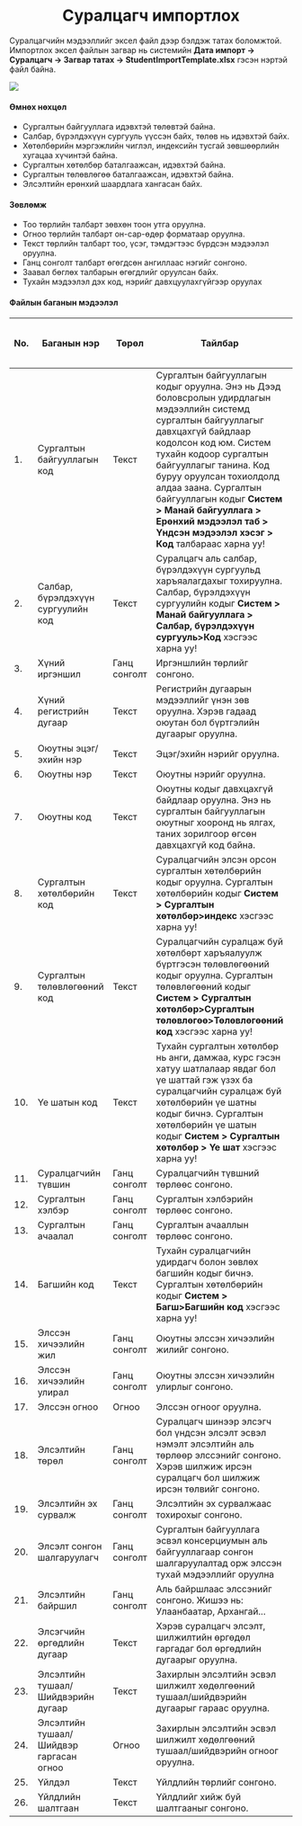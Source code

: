 
<h1 align="center">Суралцагч импортлох</h1>

Суралцагчийн мэдээллийг эксел файл дээр бэлдэж татах боломжтой. Импортлох эксел файлын загвар нь системийн **Дата импорт -> Суралцагч -> Загвар татах -> StudentImportTemplate.xlsx** гэсэн нэртэй файл байна.

![](../assets/images/modules/dataimport/DataImportStudent.png)

#### Өмнөх нөхцөл

-	Сургалтын байгууллага идэвхтэй төлөвтэй байна.
-	Салбар, бүрэлдэхүүн сургууль үүссэн байх, төлөв нь идэвхтэй байх.
-	Хөтөлбөрийн мэргэжлийн чиглэл, индексийн тусгай зөвшөөрлийн хугацаа хүчинтэй байна.
-	Сургалтын хөтөлбөр баталгаажсан, идэвхтэй байна.
-	Сургалтын төлөвлөгөө баталгаажсан, идэвхтэй байна.
-	Элсэлтийн ерөнхий шаардлага хангасан байх. 

#### Зөвлөмж

-	Тоо төрлийн талбарт зөвхөн тоон утга оруулна.
-	Огноо төрлийн талбарт он-сар-өдөр форматаар оруулна.
-	Текст төрлийн талбарт тоо, үсэг, тэмдэгтээс бүрдсэн мэдээлэл оруулна.
-	Ганц сонголт талбарт өгөгдсөн ангиллаас нэгийг сонгоно.
-	Заавал бөглөх талбарын өгөгдлийг оруулсан байх.
-	Тухайн мэдээлэл дэх код, нэрийг давхцуулахгүйгээр оруулах

#### Файлын баганын мэдээлэл

|No. | Баганын нэр | Төрөл | Тайлбар  | Заавал бөглөх талбар эсэх |
|----|--------|---------|--------|--------|
|1.|Сургалтын байгууллагын код|Текст|Сургалтын байгууллагын кодыг оруулна. Энэ нь Дээд боловсролын удирдлагын мэдээллийн системд сургалтын байгууллагыг давхцахгүй байдлаар кодолсон код юм. Систем тухайн кодоор сургалтын байгууллагыг танина. Код буруу оруулсан тохиолдолд алдаа заана. Сургалтын байгууллагын кодыг **Систем > Манай байгууллага > Ерөнхий мэдээлэл таб > Үндсэн мэдээлэл хэсэг > Код** талбараас  харна уу! |Заавал|
|2.|Салбар, бүрэлдэхүүн сургуулийн код|Текст|Суралцагч аль салбар, бүрэлдэхүүн сургуульд харъяалагдахыг тохируулна. Салбар, бүрэлдэхүүн сургуулийн кодыг **Систем > Манай байгууллага > Салбар, бүрэлдэхүүн сургууль>Код** хэсгээс харна уу!|Заавал|
|3.|Хүний иргэншил|Ганц сонголт|Иргэншлийн төрлийг сонгоно.|Заавал|
|4.|Хүний регистрийн дугаар|Текст|Регистрийн дугаарын мэдээллийг үнэн зөв оруулна. Хэрэв гадаад оюутан бол бүртгэлийн дугаарыг оруулна. |Заавал|
|5.|Оюутны эцэг/эхийн нэр|Текст|Эцэг/эхийн нэрийг оруулна.|Заавал|
|6.|Оюутны нэр|Текст|Оюутны нэрийг оруулна.|Заавал|
|7.|Оюутны код|Текст|Оюутны кодыг давхцахгүй байдлаар оруулна. Энэ нь сургалтын байгууллагын оюутныг хооронд нь ялгах, таних зорилгоор өгсөн давхцахгүй код байна.|Заавал|
|8.|Сургалтын хөтөлбөрийн код|Текст|Суралцагчийн элсэн орсон сургалтын хөтөлбөрийн кодыг оруулна. Сургалтын хөтөлбөрийн кодыг **Систем > Сургалтын хөтөлбөр>индекс** хэсгээс харна уу!|Заавал|
|9.|Сургалтын төлөвлөгөөний код|Текст|Суралцагчийн суралцаж буй хөтөлбөрт харъяалуулж бүртгэсэн төлөвлөгөөний кодыг оруулна. Сургалтын төлөвлөгөөний кодыг **Систем > Сургалтын хөтөлбөр>Сургалтын төлөвлөгөө>Төлөвлөгөөний код** хэсгээс харна уу!|Заавал|
|10.|Үе шатын код|Текст|Тухайн сургалтын хөтөлбөр нь анги, дамжаа, курс гэсэн хатуу шатлалаар явдаг бол үе шаттай гэж үзэх ба суралцагчийн суралцаж буй хөтөлбөрийн үе шатны кодыг бичнэ. Сургалтын хөтөлбөрийн үе шатын кодыг **Систем > Сургалтын хөтөлбөр > Үе шат** хэсгээс харна уу!|Заавал|
|11.|Суралцагчийн түвшин|Ганц сонголт|Суралцагчийн түвшний төрлөөс сонгоно.|Заавал|
|12.|Сургалтын хэлбэр|Ганц сонголт|Сургалтын хэлбэрийн төрлөөс сонгоно.|Заавал|
|13.|Сургалтын ачаалал|Ганц сонголт|Сургалтын ачааллын төрлөөс сонгоно.|Заавал|
|14.|Багшийн код|Текст|Тухайн суралцагчийн удирдагч болон зөвлөх багшийн кодыг бичнэ. Сургалтын хөтөлбөрийн кодыг **Систем > Багш>Багшийн код** хэсгээс харна уу!|Заавал|
|15.|Элссэн хичээлийн жил|Ганц сонголт|Оюутны элссэн хичээлийн жилийг сонгоно.|Заавал|
|16.|Элссэн хичээлийн улирал|Ганц сонголт|Оюутны элссэн хичээлийн улирлыг сонгоно.|Заавал|
|17.|Элссэн огноо|Огноо|Элссэн огноог оруулна.|Заавал|
|18.|Элсэлтийн төрөл |Ганц сонголт|Суралцагч шинээр элсэгч бол үндсэн элсэлт эсвэл нэмэлт элсэлтийн аль төрлөөр элссэнийг сонгоно. Хэрэв шилжиж ирсэн суралцагч бол шилжиж ирсэн төлвийг сонгоно.|Заавал|
|19.|Элсэлтийн эх сурвалж|Ганц сонголт|Элсэлтийн эх сурвалжаас тохирохыг сонгоно.|Заавал|
|20.|Элсэлт сонгон шалгаруулагч|Ганц сонголт|Сургалтын байгууллага эсвэл консерциумын аль байгууллагаар сонгон шалгаруулалтад орж элссэн тухай мэдээллийг оруулна|Заавал|
|21.|Элсэлтийн байршил|Ганц сонголт|Аль байршлаас элссэнийг сонгоно. Жишээ нь: Улаанбаатар, Архангай... |Заавал|
|22.|Элсэгчийн өргөдлийн дугаар|Текст|Хэрэв суралцагч элсэлт, шилжилтийн өргөдөл гаргадаг бол өргөдлийн дугаарыг оруулна. |Нэмэлт|
|23.|Элсэлтийн тушаал/Шийдвэрийн дугаар|Текст|Захирлын элсэлтийн эсвэл шилжилт хөдөлгөөний тушаал/шийдвэрийн дугаарыг гараас оруулна. |Заавал|
|24.|Элсэлтийн тушаал/Шийдвэр гаргасан огноо|Огноо|Захирлын элсэлтийн эсвэл шилжилт хөдөлгөөний тушаал/шийдвэрийн огноог оруулна. |Заавал|
|25.|Үйлдэл|Текст|Үйлдлийн төрлийг сонгоно. |Заавал|
|26.|Үйлдлийн шалтгаан|Текст|Үйлдлийг хийж буй шалтгааныг сонгоно.|Заавал|